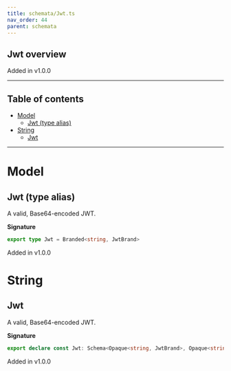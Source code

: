 ```yaml
---
title: schemata/Jwt.ts
nav_order: 44
parent: schemata
---
```


## Jwt overview

Added in v1.0.0

---

<h2 class="text-delta">Table of contents</h2>

- [Model](#model)
  - [Jwt (type alias)](#jwt-type-alias)
- [String](#string)
  - [Jwt](#jwt)

---

# Model

## Jwt (type alias)

A valid, Base64-encoded JWT.

**Signature**

```ts
export type Jwt = Branded<string, JwtBrand>
```

Added in v1.0.0

# String

## Jwt

A valid, Base64-encoded JWT.

**Signature**

```ts
export declare const Jwt: Schema<Opaque<string, JwtBrand>, Opaque<string, JwtBrand>>
```

Added in v1.0.0
